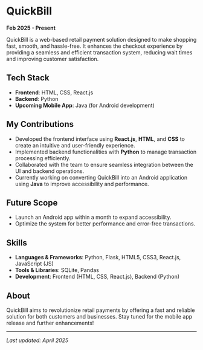 # QuickBill

**Feb 2025 - Present**

QuickBill is a web-based retail payment solution designed to make shopping fast, smooth, and hassle-free. It enhances the checkout experience by providing a seamless and efficient transaction system, reducing wait times and improving customer satisfaction.

## Tech Stack

- **Frontend**: HTML, CSS, React.js
- **Backend**: Python
- **Upcoming Mobile App**: Java (for Android development)

## My Contributions

- Developed the frontend interface using **React.js**, **HTML**, and **CSS** to create an intuitive and user-friendly experience.
- Implemented backend functionalities with **Python** to manage transaction processing efficiently.
- Collaborated with the team to ensure seamless integration between the UI and backend operations.
- Currently working on converting QuickBill into an Android application using **Java** to improve accessibility and performance.

## Future Scope

- Launch an Android app within a month to expand accessibility.
- Optimize the system for better performance and error-free transactions.

## Skills

- **Languages & Frameworks**: Python, Flask, HTML5, CSS3, React.js, JavaScript (JS)
- **Tools & Libraries**: SQLite, Pandas
- **Development**: Frontend (HTML, CSS, React.js), Backend (Python)

## About

QuickBill aims to revolutionize retail payments by offering a fast and reliable solution for both customers and businesses. Stay tuned for the mobile app release and further enhancements!

---

*Last updated: April 2025*
